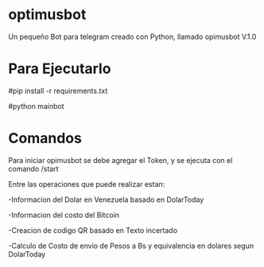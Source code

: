# optimusbot
Un pequeño Bot para telegram creado con Python, llamado opimusbot V.1.0

<h1> Para Ejecutarlo </h1>

#pip install -r requirements.txt

#python mainbot


<h1> Comandos </h1>
Para iniciar opimusbot se debe agregar el Token, y se ejecuta con el comando /start

Entre las operaciones que puede realizar estan:

-Informacion del Dolar en Venezuela basado en DolarToday

-Informacion del costo del Bitcoin

-Creacion de codigo QR basado en Texto incertado

-Calculo de Costo de envio de Pesos a  Bs y equivalencia en dolares segun DolarToday 



